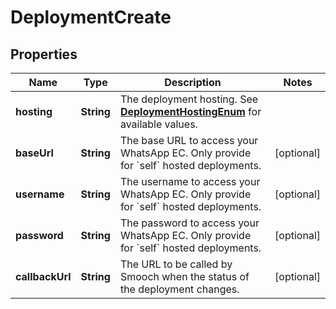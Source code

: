 
# DeploymentCreate

## Properties
Name | Type | Description | Notes
------------ | ------------- | ------------- | -------------
**hosting** | **String** | The deployment hosting. See [**DeploymentHostingEnum**](Enums.md#DeploymentHostingEnum) for available values. | 
**baseUrl** | **String** | The base URL to access your WhatsApp EC. Only provide for &#x60;self&#x60; hosted deployments. |  [optional]
**username** | **String** | The username to access your WhatsApp EC. Only provide for &#x60;self&#x60; hosted deployments. |  [optional]
**password** | **String** | The password to access your WhatsApp EC. Only provide for &#x60;self&#x60; hosted deployments. |  [optional]
**callbackUrl** | **String** | The URL to be called by Smooch when the status of the deployment changes. |  [optional]



